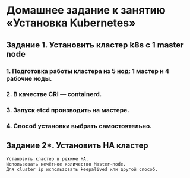 # Домашнее задание к занятию «Установка Kubernetes»

## Задание 1. Установить кластер k8s с 1 master node

 ###  1. Подготовка работы кластера из 5 нод: 1 мастер и 4 рабочие ноды.


 
 ###  2. В качестве CRI — containerd.
 ###  3. Запуск etcd производить на мастере.
 ###  4. Способ установки выбрать самостоятельно.

## Задание 2*. Установить HA кластер

    Установить кластер в режиме HA.
    Использовать нечётное количество Master-node.
    Для cluster ip использовать keepalived или другой способ.

